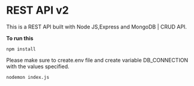 # REST API v2

This is a REST API built with Node JS,Express and MongoDB | CRUD API. 

**To run this**

```
npm install
```
Please make sure  to create.env file and create variable DB_CONNECTION with the values specified.

```
nodemon index.js
```